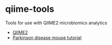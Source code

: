 # qiime-tools

Tools for use with QIIME2 microbiomics analytics

* [QIIME2](https://qiime2.org/)
* [Parkinson disease mouse tutorial](https://docs.qiime2.org/2022.2/tutorials/pd-mice/)
